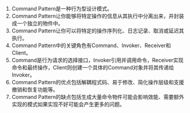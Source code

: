 

1. Command Pattern是一种行为型设计模式。
2. Command Pattern让你能够将特定操作的信息从其执行中分离出来，并封装成一个独立的物件中。
3. Command Pattern让你可以将特定的操作序列化、日志记录、取消或延迟其执行。
4. Command Pattern中的关键角色有Command、Invoker、Receiver和Client。
5. Command是行为请求的选择接口，Invoker引用并调用命令，Receiver实现命令和最终操作，Client则创建一个具体的Command对象并将其传递给Invoker。
6. Command Pattern的优点包括解耦程式码、易于修改、简化操作层级和支援撤销和恢复功能等。
7. Command Pattern的缺点包括生成大量命令物件可能会影响效能、需要额外实现的模式如果实现不好可能会产生更多的问题。